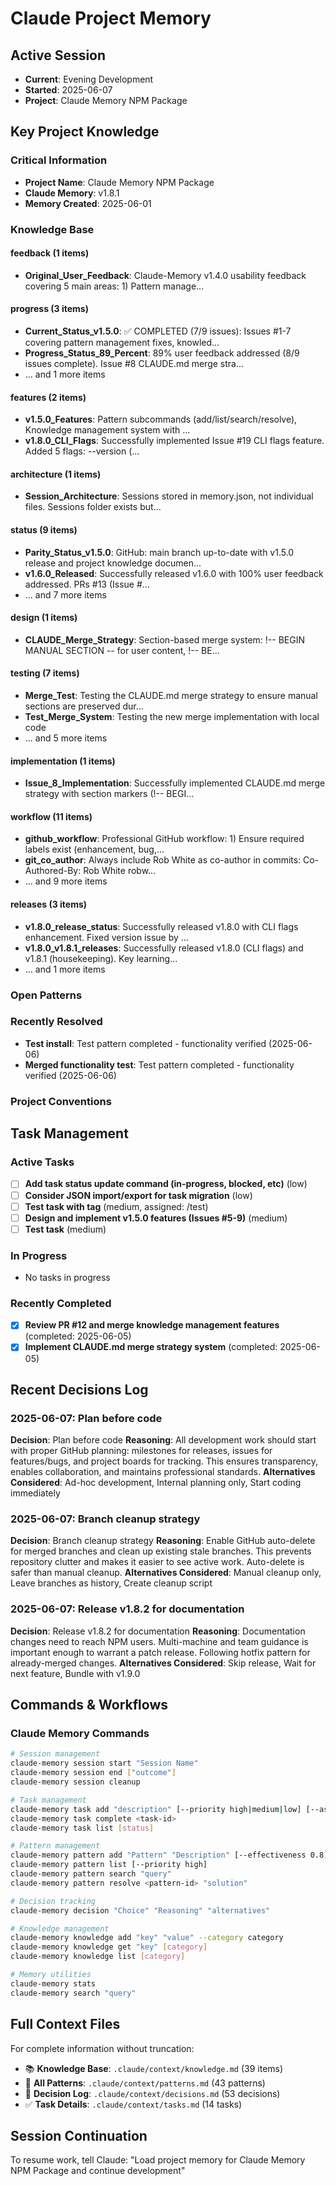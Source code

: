# Claude Project Memory

## Active Session
- **Current**: Evening Development
- **Started**: 2025-06-07
- **Project**: Claude Memory NPM Package

## Key Project Knowledge

### Critical Information
- **Project Name**: Claude Memory NPM Package
- **Claude Memory**: v1.8.1
- **Memory Created**: 2025-06-01

### Knowledge Base
#### feedback (1 items)
- **Original_User_Feedback**: Claude-Memory v1.4.0 usability feedback covering 5 main areas: 1) Pattern manage...

#### progress (3 items)
- **Current_Status_v1.5.0**: ✅ COMPLETED (7/9 issues): Issues #1-7 covering pattern management fixes, knowled...
- **Progress_Status_89_Percent**: 89% user feedback addressed (8/9 issues complete). Issue #8 CLAUDE.md merge stra...
- ... and 1 more items

#### features (2 items)
- **v1.5.0_Features**: Pattern subcommands (add/list/search/resolve), Knowledge management system with ...
- **v1.8.0_CLI_Flags**: Successfully implemented Issue #19 CLI flags feature. Added 5 flags: --version (...

#### architecture (1 items)
- **Session_Architecture**: Sessions stored in memory.json, not individual files. Sessions folder exists but...

#### status (9 items)
- **Parity_Status_v1.5.0**: GitHub: main branch up-to-date with v1.5.0 release and project knowledge documen...
- **v1.6.0_Released**: Successfully released v1.6.0 with 100% user feedback addressed. PRs #13 (Issue #...
- ... and 7 more items

#### design (1 items)
- **CLAUDE_Merge_Strategy**: Section-based merge system: !-- BEGIN MANUAL SECTION -- for user content, !-- BE...

#### testing (7 items)
- **Merge_Test**: Testing the CLAUDE.md merge strategy to ensure manual sections are preserved dur...
- **Test_Merge_System**: Testing the new merge implementation with local code
- ... and 5 more items

#### implementation (1 items)
- **Issue_8_Implementation**: Successfully implemented CLAUDE.md merge strategy with section markers (!-- BEGI...

#### workflow (11 items)
- **github_workflow**: Professional GitHub workflow: 1) Ensure required labels exist (enhancement, bug,...
- **git_co_author**: Always include Rob White as co-author in commits: Co-Authored-By: Rob White robw...
- ... and 9 more items

#### releases (3 items)
- **v1.8.0_release_status**: Successfully released v1.8.0 with CLI flags enhancement. Fixed version issue by ...
- **v1.8.0_v1.8.1_releases**: Successfully released v1.8.0 (CLI flags) and v1.8.1 (housekeeping). Key learning...
- ... and 1 more items


### Open Patterns


### Recently Resolved
- **Test install**: Test pattern completed - functionality verified (2025-06-06)
- **Merged functionality test**: Test pattern completed - functionality verified (2025-06-06)

### Project Conventions
<!-- Discovered during development -->

## Task Management

### Active Tasks
- [ ] **Add task status update command (in-progress, blocked, etc)** (low)
- [ ] **Consider JSON import/export for task migration** (low)
- [ ] **Test task with tag** (medium, assigned: /test)
- [ ] **Design and implement v1.5.0 features (Issues #5-9)** (medium)
- [ ] **Test task** (medium)

### In Progress
- No tasks in progress

### Recently Completed
- [x] **Review PR #12 and merge knowledge management features** (completed: 2025-06-05)
- [x] **Implement CLAUDE.md merge strategy system** (completed: 2025-06-05)

## Recent Decisions Log

### 2025-06-07: Plan before code
**Decision**: Plan before code
**Reasoning**: All development work should start with proper GitHub planning: milestones for releases, issues for features/bugs, and project boards for tracking. This ensures transparency, enables collaboration, and maintains professional standards.
**Alternatives Considered**: Ad-hoc development, Internal planning only, Start coding immediately


### 2025-06-07: Branch cleanup strategy
**Decision**: Branch cleanup strategy
**Reasoning**: Enable GitHub auto-delete for merged branches and clean up existing stale branches. This prevents repository clutter and makes it easier to see active work. Auto-delete is safer than manual cleanup.
**Alternatives Considered**: Manual cleanup only, Leave branches as history, Create cleanup script


### 2025-06-07: Release v1.8.2 for documentation
**Decision**: Release v1.8.2 for documentation
**Reasoning**: Documentation changes need to reach NPM users. Multi-machine and team guidance is important enough to warrant a patch release. Following hotfix pattern for already-merged changes.
**Alternatives Considered**: Skip release, Wait for next feature, Bundle with v1.9.0


## Commands & Workflows

### Claude Memory Commands
```bash
# Session management
claude-memory session start "Session Name"
claude-memory session end ["outcome"]
claude-memory session cleanup

# Task management
claude-memory task add "description" [--priority high|medium|low] [--assignee name]
claude-memory task complete <task-id>
claude-memory task list [status]

# Pattern management
claude-memory pattern add "Pattern" "Description" [--effectiveness 0.8] [--priority high]
claude-memory pattern list [--priority high]
claude-memory pattern search "query"
claude-memory pattern resolve <pattern-id> "solution"

# Decision tracking
claude-memory decision "Choice" "Reasoning" "alternatives"

# Knowledge management
claude-memory knowledge add "key" "value" --category category
claude-memory knowledge get "key" [category]
claude-memory knowledge list [category]

# Memory utilities
claude-memory stats
claude-memory search "query"
```

## Full Context Files
For complete information without truncation:
- 📚 **Knowledge Base**: `.claude/context/knowledge.md` (39 items)
- 🧩 **All Patterns**: `.claude/context/patterns.md` (43 patterns)
- 🎯 **Decision Log**: `.claude/context/decisions.md` (53 decisions)
- ✅ **Task Details**: `.claude/context/tasks.md` (14 tasks)

## Session Continuation
To resume work, tell Claude:
"Load project memory for Claude Memory NPM Package and continue development"
